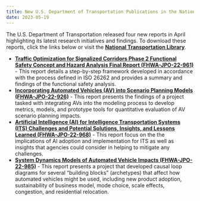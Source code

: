 ```yaml
---
title: New U.S. Department of Transportation Publications in the National Transportation Library
date: 2023-05-19
---
```


The U.S. Department of Transportation released four new reports in April highlighting its latest research initiatives and findings. To download these reports, click the links below or visit the **[National Transportation Library](https://ntl.bts.gov/ntl)**.

-   [**Traffic Optimization for Signalized Corridors Phase 2 Functional Safety Concept and Hazard Analysis Final Report (FHWA-JPO-22-961)**](https://rosap.ntl.bts.gov/view/dot/64925) - This report details a step-by-step framework developed in accordance with the process defined in ISO 26262 and provides a summary and findings of the functional safety analysis.
-   [**Incorporating Automated Vehicles (AV) into Scenario Planning Models (FHWA-JPO-22-926)**](https://rosap.ntl.bts.gov/view/dot/66970) - This report presents the findings of a project tasked with integrating AVs into the modeling process to develop metrics, models, and prototype tools for quantitative evaluation of AV scenario planning impacts.
-   [**Artificial Intelligence (AI) for Intelligence Transportation Systems (ITS) Challenges and Potential Solutions, Insights, and Lessons Learned (FHWA-JPO-22-968)**](https://rosap.ntl.bts.gov/view/dot/66971) - This report focus on the the implications of AI adoption and implementation for ITS as well as insights that agencies could consider in helping to mitigate any challenges.
-   [**System Dynamics Models of Automated Vehicle Impacts (FHWA-JPO-22-985)**](https://rosap.ntl.bts.gov/view/dot/66972) - This report presents a project that developed causal loop diagrams for several “building blocks” (archetypes) that affect how automated vehicles might be used, including new product adoption, sustainability of business model, mode choice, scale effects, congestion, and residential relocation.

